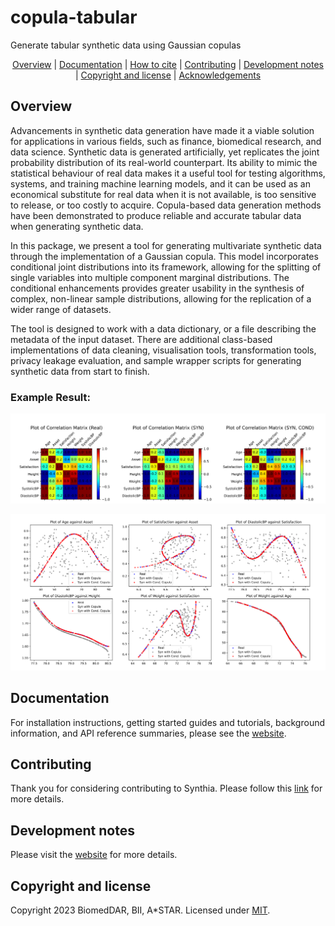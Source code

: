 # copula-tabular
Generate tabular synthetic data using Gaussian copulas

<div align="center">

  [Overview](#overview) | [Documentation](#documentation) | [How to cite](#how-to-cite) | [Contributing](#contributing) | [Development notes](#development-notes) | [Copyright and license](#copyright-and-license) | [Acknowledgements](#acknowledgements)
</div>

## Overview

Advancements in synthetic data generation have made it a viable solution for applications in various fields, such as finance, biomedical research, and data science. Synthetic data is generated artificially, yet replicates the joint probability distribution of its real-world counterpart. Its ability to mimic the statistical behaviour of real data makes it a useful tool for testing algorithms, systems, and training machine learning models, and it can be used as an economical substitute for real data when it is not available, is too sensitive to release, or too costly to acquire. Copula-based data generation methods have been demonstrated to produce reliable and accurate tabular data when generating synthetic data.

In this package, we present a tool for generating multivariate synthetic data through the implementation of a Gaussian copula. This model incorporates conditional joint distributions into its framework, allowing for the splitting of single variables into multiple component marginal distributions. The conditional enhancements provides greater usability in the synthesis of complex, non-linear sample distributions, allowing for the replication of a wider range of datasets.

The tool is designed to work with a data dictionary, or a file describing the metadata of the input dataset. There are additional class-based implementations of data cleaning, visualisation tools, transformation tools, privacy leakage evaluation, and sample wrapper scripts for generating synthetic data from start to finish.

### Example Result:
![Figure showing correlation plots of a simulated multivariate dataset, containing non-trivial, non-linear and non-monotonic relationships. The left plot shows the original Pearson correlation between variables, while the middle and right plots show the correlation for synthetic data generated using standard copula and conditional copula respectively.](docs/assets/img/tabulaCopula_example_socialdata_correlation_matrix_three.svg)

![Figure showing superimposed scatterplots of the same simulated multivariate dataset, containing non-trivial, non-linear and non-monotonic relationships. The training, synthetic (standard copula), synthetic (conditional copula) data points are in blue, grey, and red respectively.](docs/assets/img/tabulaCopula_example_socialdata_scatterplot_lowsampling_six.svg)


## Documentation
For installation instructions, getting started guides and tutorials, background information, and API reference summaries, please see the 
[website](https://biomeddar.github.io/copula-tabular/).

<!-- ## How to cite -->

## Contributing
Thank you for considering contributing to Synthia. Please follow this [link](https://biomeddar.github.io/copula-tabular/help/contri.html) for more details.

## Development notes
Please visit the [website](https://biomeddar.github.io/copula-tabular/help/developmentNotes.html) for more details.

## Copyright and license
Copyright 2023 BiomedDAR, BII, A*STAR. Licensed under [MIT](https://biomeddar.github.io/copula-tabular/help/copyright.html).

<!-- ## Acknowledgements -->